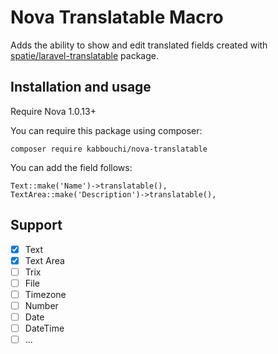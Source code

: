 # Nova Translatable Macro

Adds the ability to show and edit translated fields created with [spatie/laravel-translatable](https://github.com/spatie/laravel-translatable) package.

## Installation and usage
Require Nova 1.0.13+

You can require this package using composer:
```
composer require kabbouchi/nova-translatable
```

You can add the field follows:
```
Text::make('Name')->translatable(),
TextArea::make('Description')->translatable(),
```

## Support

- [x] Text
- [x] Text Area
- [ ] Trix
- [ ] File
- [ ] Timezone
- [ ] Number
- [ ] Date
- [ ] DateTime
- [ ] ...